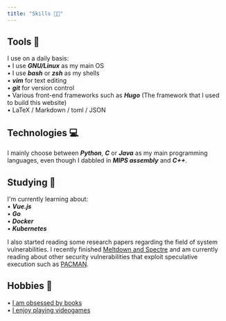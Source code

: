 ```yaml
---
title: "Skills 👨‍💻"
---
```



## Tools 🔧

I use on a daily basis: \
    • I use ***GNU/Linux*** as my main OS \
    • I use ***bash*** or ***zsh*** as my shells \
    • ***vim*** for text editing \
    • ***git*** for version control \
    • Various front-end frameworks such as ***Hugo*** (The framework that I used to build this website)     
    • LaTeX / Markdown / toml / JSON 

## Technologies 💻

I mainly choose between ***Python***, ***C*** or ***Java*** as my main programming languages, even though I dabbled in ***MIPS assembly*** and ***C++***.

## Studying 🧠

I'm currently learning about: \
    • ***Vue.js*** \
    • ***Go*** \
    • ***Docker*** \
    • ***Kubernetes***

I also started reading some research papers regarding the field of system vulnerabilities. I recently finished [Meltdown and Spectre](https://meltdownattack.com/) and am currently reading about other security vulnerabilities that exploit speculative execution such as [PACMAN](https://pacmanattack.com/). 
    
## Hobbies 📖

• [I am obsessed by books](https://www.goodreads.com/user/show/84456037-samuele) \
• [I enjoy playing videogames](https://steamcommunity.com/id/Novaenn)

